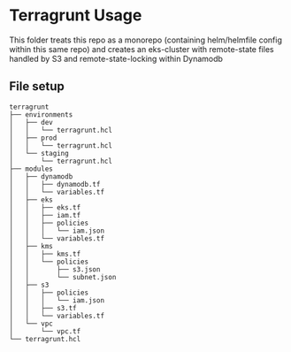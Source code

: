 # Terragrunt Usage

This folder treats this repo as a monorepo (containing helm/helmfile config within this same repo) and creates
an eks-cluster with remote-state files handled by S3 and remote-state-locking within Dynamodb

## File setup
``` shell
terragrunt
├── environments
│   ├── dev
│   │   └── terragrunt.hcl
│   ├── prod
│   │   └── terragrunt.hcl
│   └── staging
│       └── terragrunt.hcl
├── modules
│   ├── dynamodb
│   │   ├── dynamodb.tf
│   │   └── variables.tf
│   ├── eks
│   │   ├── eks.tf
│   │   ├── iam.tf
│   │   ├── policies
│   │   │   └── iam.json
│   │   └── variables.tf
│   ├── kms
│   │   ├── kms.tf
│   │   └── policies
│   │       ├── s3.json
│   │       └── subnet.json
│   ├── s3
│   │   ├── policies
│   │   │   └── iam.json
│   │   ├── s3.tf
│   │   └── variables.tf
│   └── vpc
│       └── vpc.tf
└── terragrunt.hcl
```